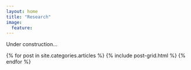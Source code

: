 ```yaml
---
layout: home
title: "Research"
image:
  feature:
---
```




Under construction...

<div class="tiles">
{% for post in site.categories.articles %}
  {% include post-grid.html %}
{% endfor %}
</div><!-- /.tiles -->


